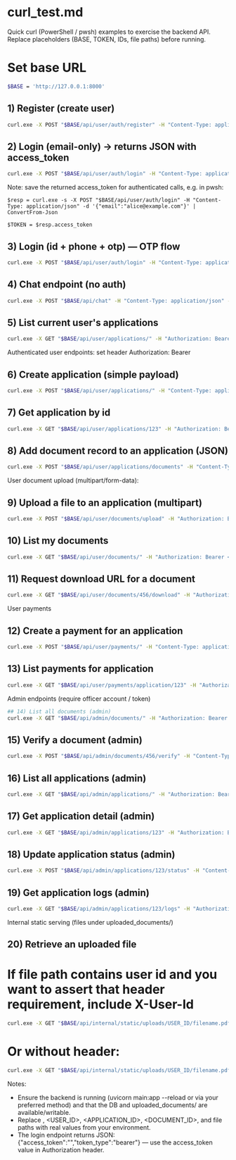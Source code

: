 # curl_test.md

Quick curl (PowerShell / pwsh) examples to exercise the backend API. Replace placeholders (BASE, TOKEN, IDs, file paths) before running.

# Set base URL
```bash
$BASE = 'http://127.0.0.1:8000'
```


## 1) Register (create user)
```bash
curl.exe -X POST "$BASE/api/user/auth/register" -H "Content-Type: application/json" -d '{"full_name":"Alice Example","nic_number":"NIC123456","email":"alice@example.com","password":"secret","phone_number":"0712345678","registration_office":"Central Office"}'
```

## 2) Login (email-only) -> returns JSON with access_token
```bash
curl.exe -X POST "$BASE/api/user/auth/login" -H "Content-Type: application/json" -d '{"email":"alice@example.com"}'
```

Note: save the returned access_token for authenticated calls, e.g. in pwsh:

```
$resp = curl.exe -s -X POST "$BASE/api/user/auth/login" -H "Content-Type: application/json" -d '{"email":"alice@example.com"}' | ConvertFrom-Json
```
```
$TOKEN = $resp.access_token
```

## 3) Login (id + phone + otp) — OTP flow
```bash
curl.exe -X POST "$BASE/api/user/auth/login" -H "Content-Type: application/json" -d '{"id":"NIC123456","phone":"0712345678","otp":"123456"}'
```


## 4) Chat endpoint (no auth)
```bash
curl.exe -X POST "$BASE/api/chat" -H "Content-Type: application/json" -d '{"user":"Hello backend"}'
```

## 5) List current user's applications
```bash
curl.exe -X GET "$BASE/api/user/applications/" -H "Authorization: Bearer <TOKEN>"
```
Authenticated user endpoints: set header Authorization: Bearer <TOKEN>

## 6) Create application (simple payload)
```bash
curl.exe -X POST "$BASE/api/user/applications/" -H "Content-Type: application/json" -H "Authorization: Bearer <TOKEN>" -d '{"service_id":1,"reference_number":"REF-001"}'
```

## 7) Get application by id
```bash
curl.exe -X GET "$BASE/api/user/applications/123" -H "Authorization: Bearer <TOKEN>"
```

## 8) Add document record to an application (JSON)
```bash
curl.exe -X POST "$BASE/api/user/applications/documents" -H "Content-Type: application/json" -H "Authorization: Bearer <TOKEN>" -d '{"application_id":123,"document_type":"Current Title Deed","file_name":"deed.pdf","file_path":"applications/123/deed.pdf"}'
```


User document upload (multipart/form-data):

## 9) Upload a file to an application (multipart)
```bash
curl.exe -X POST "$BASE/api/user/documents/upload" -H "Authorization: Bearer <TOKEN>" -F "application_id=123" -F "document_type=Current Title Deed" -F "file=@C:\path\to\file.pdf"
```
## 10) List my documents
```bash
curl.exe -X GET "$BASE/api/user/documents/" -H "Authorization: Bearer <TOKEN>"
```

## 11) Request download URL for a document
```bash
curl.exe -X GET "$BASE/api/user/documents/456/download" -H "Authorization: Bearer <TOKEN>"
```


User payments

## 12) Create a payment for an application
```bash
curl.exe -X POST "$BASE/api/user/payments/" -H "Content-Type: application/json" -H "Authorization: Bearer <TOKEN>" -d '{"application_id":123,"amount":5000,"method":"card","reference":"PAY-001"}'
```

## 13) List payments for application
```bash
curl.exe -X GET "$BASE/api/user/payments/application/123" -H "Authorization: Bearer <TOKEN>"
```


Admin endpoints (require officer account / token)
```bash
## 14) List all documents (admin)
curl.exe -X GET "$BASE/api/admin/documents/" -H "Authorization: Bearer <TOKEN>"
```

## 15) Verify a document (admin)
```bash
curl.exe -X POST "$BASE/api/admin/documents/456/verify" -H "Content-Type: application/json" -H "Authorization: Bearer <TOKEN>" -d '{"verification_status":"verified","remarks":"OK"}' -v
```
## 16) List all applications (admin)
```bash
curl.exe -X GET "$BASE/api/admin/applications/" -H "Authorization: Bearer <TOKEN>"
```

## 17) Get application detail (admin)
```bash
curl.exe -X GET "$BASE/api/admin/applications/123" -H "Authorization: Bearer <TOKEN>"
```

## 18) Update application status (admin)
```bash
curl.exe -X POST "$BASE/api/admin/applications/123/status" -H "Content-Type: application/json" -H "Authorization: Bearer <TOKEN>" -d '{"status_id":2,"remarks":"Approved"}'
```

## 19) Get application logs (admin)
```bash
curl.exe -X GET "$BASE/api/admin/applications/123/logs" -H "Authorization: Bearer <TOKEN>"
```


Internal static serving (files under uploaded_documents/)

## 20) Retrieve an uploaded file
# If file path contains user id and you want to assert that header requirement, include X-User-Id
```bash
curl.exe -X GET "$BASE/api/internal/static/uploads/USER_ID/filename.pdf" -H "X-User-Id: <USER_ID>"
```

# Or without header:
```bash
curl.exe -X GET "$BASE/api/internal/static/uploads/USER_ID/filename.pdf"
```

Notes:
- Ensure the backend is running (uvicorn main:app --reload or via your preferred method) and that the DB and uploaded_documents/ are available/writable.
- Replace <TOKEN>, <USER_ID>, <APPLICATION_ID>, <DOCUMENT_ID>, and file paths with real values from your environment.
- The login endpoint returns JSON: {"access_token":"<TOKEN>","token_type":"bearer"} — use the access_token value in Authorization header.

